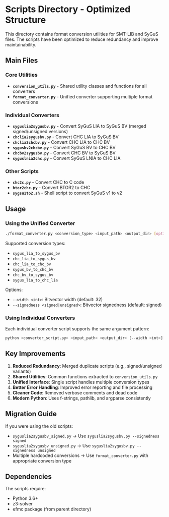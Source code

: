 # Scripts Directory - Optimized Structure

This directory contains format conversion utilities for SMT-LIB and SyGuS files. The scripts have been optimized to reduce redundancy and improve maintainability.

## Main Files

### Core Utilities
- **`conversion_utils.py`** - Shared utility classes and functions for all converters
- **`format_converter.py`** - Unified converter supporting multiple format conversions

### Individual Converters
- **`syguslia2sygusbv.py`** - Convert SyGuS LIA to SyGuS BV (merged signed/unsigned versions)
- **`chclia2sygusbv.py`** - Convert CHC LIA to SyGuS BV
- **`chclia2chcbv.py`** - Convert CHC LIA to CHC BV
- **`sygusbv2chcbv.py`** - Convert SyGuS BV to CHC BV
- **`chcbv2sygusbv.py`** - Convert CHC BV to SyGuS BV
- **`syguslnia2chc.py`** - Convert SyGuS LNIA to CHC LIA

### Other Scripts
- **`chc2c.py`** - Convert CHC to C code
- **`btor2chc.py`** - Convert BTOR2 to CHC
- **`sygsu1to2.sh`** - Shell script to convert SyGuS v1 to v2

## Usage

### Using the Unified Converter
```bash
./format_converter.py <conversion_type> <input_path> <output_dir> [options]
```

Supported conversion types:
- `sygus_lia_to_sygus_bv`
- `chc_lia_to_sygus_bv`
- `chc_lia_to_chc_bv`
- `sygus_bv_to_chc_bv`
- `chc_bv_to_sygus_bv`
- `sygus_lia_to_chc_lia`

Options:
- `--width <int>`: Bitvector width (default: 32)
- `--signedness <signed|unsigned>`: Bitvector signedness (default: signed)

### Using Individual Converters
Each individual converter script supports the same argument pattern:
```bash
python <converter_script.py> <input_path> <output_dir> [--width <int>] [--signedness <signed|unsigned>]
```

## Key Improvements

1. **Reduced Redundancy**: Merged duplicate scripts (e.g., signed/unsigned variants)
2. **Shared Utilities**: Common functions extracted to `conversion_utils.py`
3. **Unified Interface**: Single script handles multiple conversion types
4. **Better Error Handling**: Improved error reporting and file processing
5. **Cleaner Code**: Removed verbose comments and dead code
6. **Modern Python**: Uses f-strings, pathlib, and argparse consistently

## Migration Guide

If you were using the old scripts:
- `syguslia2sygusbv_signed.py` → Use `syguslia2sygusbv.py --signedness signed`
- `syguslia2sygusbv_unsigned.py` → Use `syguslia2sygusbv.py --signedness unsigned`
- Multiple hardcoded conversions → Use `format_converter.py` with appropriate conversion type

## Dependencies

The scripts require:
- Python 3.6+
- z3-solver
- efmc package (from parent directory) 